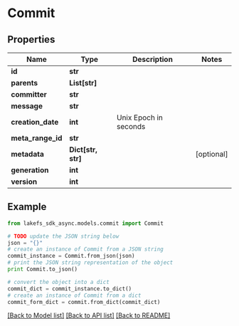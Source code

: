 # Commit


## Properties

Name | Type | Description | Notes
------------ | ------------- | ------------- | -------------
**id** | **str** |  | 
**parents** | **List[str]** |  | 
**committer** | **str** |  | 
**message** | **str** |  | 
**creation_date** | **int** | Unix Epoch in seconds | 
**meta_range_id** | **str** |  | 
**metadata** | **Dict[str, str]** |  | [optional] 
**generation** | **int** |  | 
**version** | **int** |  | 

## Example

```python
from lakefs_sdk_async.models.commit import Commit

# TODO update the JSON string below
json = "{}"
# create an instance of Commit from a JSON string
commit_instance = Commit.from_json(json)
# print the JSON string representation of the object
print Commit.to_json()

# convert the object into a dict
commit_dict = commit_instance.to_dict()
# create an instance of Commit from a dict
commit_form_dict = commit.from_dict(commit_dict)
```
[[Back to Model list]](../README.md#documentation-for-models) [[Back to API list]](../README.md#documentation-for-api-endpoints) [[Back to README]](../README.md)


